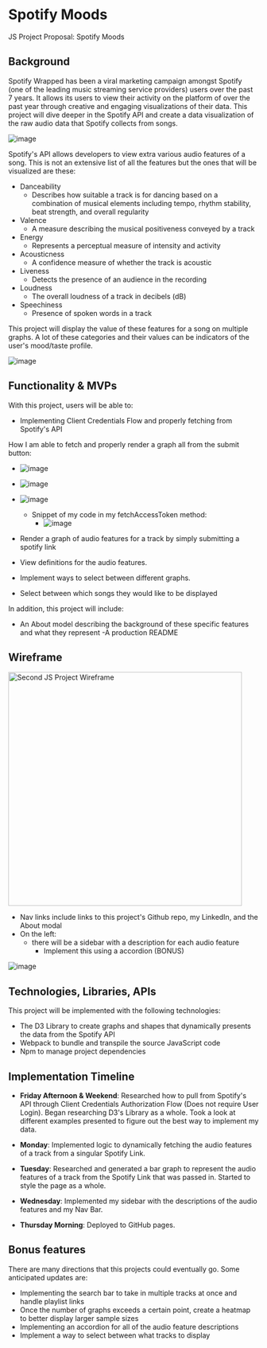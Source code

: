 # Spotify Moods

JS Project Proposal: Spotify Moods

## Background ##

Spotify Wrapped has been a viral marketing campaign amongst Spotify (one of the leading music streaming service providers) users over the past 7 years. It allows its users to view their activity on the platform of over the past year through creative 
and engaging visualizations of their data. This project will dive deeper in the Spotify API and create a data visualization of the raw audio data that Spotify collects from songs. 

![image](https://user-images.githubusercontent.com/116222606/225712991-12a890d4-a8f4-45eb-926a-398cd33e79b0.png)


Spotify's API allows developers to view extra various audio features of a song. This is not an extensive list of all the features but the ones that will be visualized are these:

- Danceability
   - Describes how suitable a track is for dancing based on a combination of musical elements including tempo, rhythm stability, beat strength, and overall regularity
- Valence
   - A measure describing the musical positiveness conveyed by a track
- Energy
   - Represents a perceptual measure of intensity and activity
- Acousticness
   - A confidence measure of whether the track is acoustic
- Liveness
   - Detects the presence of an audience in the recording
- Loudness
   - The overall loudness of a track in decibels (dB)
- Speechiness
   - Presence of spoken words in a track


This project will display the value of these features for a song on multiple graphs. A lot of these categories and their values can be indicators of the user's mood/taste profile. 

![image](https://user-images.githubusercontent.com/116222606/225713287-4ffa471e-855c-432b-ab84-7d6d4ae1e3dc.png)

## Functionality & MVPs ##

With this project, users will be able to: 
- Implementing Client Credentials Flow and properly fetching from Spotify's API

How I am able to fetch and properly render a graph all from the submit button:
- ![image](https://user-images.githubusercontent.com/116222606/225716746-112f3bde-ad74-4059-abbf-c7c486eeb0dc.png)
- ![image](https://user-images.githubusercontent.com/116222606/225717186-6626673d-b110-4467-8fca-f7abbe609f86.png)
- ![image](https://user-images.githubusercontent.com/116222606/225717356-238be6b1-eb14-43ca-80df-b87443de73eb.png)
   - Snippet of my code in my fetchAccessToken method:
      - ![image](https://user-images.githubusercontent.com/116222606/225716943-867ea033-eb19-4879-a7f2-e0dd36a713d1.png)




- Render a graph of audio features for a track by simply submitting a spotify link
- View definitions for the audio features. 
- Implement ways to select between different graphs. 
- Select between which songs they would like to be displayed

In addition, this project will include:
- An About model describing the background of these specific features and what they represent
-A production README

## Wireframe ##

  <img width="470" alt="Second JS Project Wireframe" src="https://user-images.githubusercontent.com/116222606/225642175-d8bf418f-9874-4a4a-b315-9af9059d609d.png">

- Nav links include links to this project's Github repo, my LinkedIn, and the About modal
- On the left:
   - there will be a sidebar with a description for each audio feature
      - Implement this using a accordion (BONUS)

![image](https://user-images.githubusercontent.com/116222606/225713581-9c62c47a-c90b-4641-980c-8487af932e2a.png)

## Technologies, Libraries, APIs ##

This project will be implemented with the following technologies:
- The D3 Library to create graphs and shapes that dynamically presents the data from the Spotify API
- Webpack to bundle and transpile the source JavaScript code
- Npm to manage project dependencies

## Implementation Timeline ##

- **Friday Afternoon & Weekend**: Researched how to pull from Spotify's API through Client Credentials Authorization Flow (Does not require User Login). Began researching D3's Library as a whole. Took a look at different examples presented to figure out the best way to implement my data.

- **Monday**: Implemented logic to dynamically fetching the audio features of a track from a singular Spotify Link. 

- **Tuesday**: Researched and generated a bar graph to represent the audio features of a track from the Spotify Link that was passed in. Started to style the page as a whole.


- **Wednesday**: Implemented my sidebar with the descriptions of the audio features and my Nav Bar.

- **Thursday Morning**: Deployed to GitHub pages.

## Bonus features ##
There are many directions that this projects could eventually go. Some anticipated updates are:
- Implementing the search bar to take in multiple tracks at once and handle playlist links
- Once the number of graphs exceeds a certain point, create a heatmap to better display larger sample sizes
- Implementing an accordion for all of the audio feature descriptions
- Implement a way to select between what tracks to display

 
